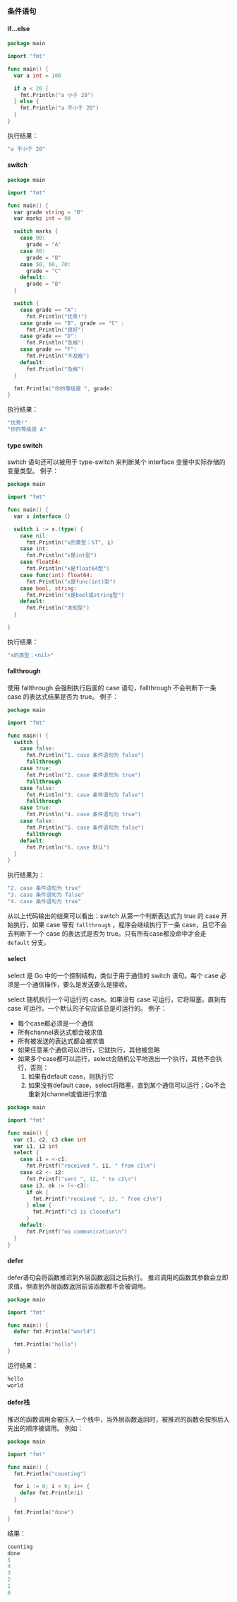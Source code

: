 ### 条件语句

#### if...else
```go
package main

import "fmt"

func main() {
  var a int = 100

  if a < 20 {
    fmt.Println("a 小于 20")
  } else {
    fmt.Println("a 不小于 20")
  }
}
```
执行结果：
```go
"a 不小于 20"
```
#### switch
```go
package main

import "fmt"

func main() {
  var grade string = "B"
  var marks int = 90

  switch marks {
    case 90:
      grade = "A"
    case 80:
      grade = "B"
    case 50, 60, 70:
      grade = "C"
    default:
      grade = "B"      
  }

  switch {
    case grade == "A":
      fmt.Println("优秀!")
    case grade == "B", grade == "C" :
      fmt.Println("良好")
    case grade == "D":
      fmt.Println("及格")
    case grade == "F":
      fmt.Println("不及格")
    default:
      fmt.Println("及格")       
  }

  fmt.Println("你的等级是 ", grade)
}
```
执行结果：
```go
"优秀!"
"你的等级是 A"
```
#### type switch
switch 语句还可以被用于 type-switch 来判断某个 interface 变量中实际存储的变量类型。
例子：
```go
package main

import "fmt"

func main() {
  var x interface {}

  switch i := x.(type) {
    case nil:
      fmt.Println("x的类型：%T", i)
    case int:
      fmt.Println("x是int型")
    case float64:
      fmt.Println("x是float64型")
    case func(int) float64:
      fmt.Println("x是func(int)型")
    case bool, string:
      fmt.Println("x是bool或string型")
    default:
      fmt.Println("未知型")        
  }

}
```
执行结果：
```go
"x的类型：<nil>"
```

#### fallthrough
使用 fallthrough 会强制执行后面的 case 语句，fallthrough 不会判断下一条 case 的表达式结果是否为 true。
例子：
```go
package main

import "fmt"

func main() {
  switch {
    case false:
      fmt.Println("1. case 条件语句为 false")
      fallthrough
    case true:
      fmt.Println("2. case 条件语句为 true")
      fallthrough
    case false:
      fmt.Println("3. case 条件语句为 false")
      fallthrough
    case true:
      fmt.Println("4. case 条件语句为 true")
    case false:
      fmt.Println("5. case 条件语句为 false")
      fallthrough
    default:
      fmt.Println("6. case 默认")          
  }
}
```
执行结果为：
```go
"2. case 条件语句为 true"
"3. case 条件语句为 false"
"4. case 条件语句为 true"
```
从以上代码输出的结果可以看出：switch 从第一个判断表达式为 true 的 case 开始执行，如果 case 带有 `fallthrough` ，程序会继续执行下一条 case，且它不会去判断下一个 case 的表达式是否为 true。只有所有case都没命中才会走 `default` 分支。

#### select
select 是 Go 中的一个控制结构，类似于用于通信的 switch 语句。每个 case 必须是一个通信操作，要么是发送要么是接收。

select 随机执行一个可运行的 case。如果没有 case 可运行，它将阻塞，直到有 case 可运行。一个默认的子句应该总是可运行的。
例子：
- 每个case都必须是一个通信
- 所有channel表达式都会被求值
- 所有被发送的表达式都会被求值
- 如果任意某个通信可以进行，它就执行，其他被忽略
- 如果多个case都可以运行，select会随机公平地选出一个执行，其他不会执行，否则：
  1. 如果有default case，则执行它
  2. 如果没有default case，select将阻塞，直到某个通信可以运行；Go不会重新对channel或值进行求值

```go
package main

import "fmt"

func main() {
  var c1, c2, c3 chan int
  var i1, i2 int
  select {
    case i1 = <-c1:
      fmt.Printf("received ", i1, " from c1\n")
    case c2 <- i2:
      fmt.Printf("sent ", 12, " to c2\n")
    case i3, ok := (<-c3):
      if ok {
        fmt.Printf("received ", 13, " from c3\n")
      } else {
        fmt.Printf("c3 is closed\n")
      }
    default:
      fmt.Printf("no communication\n")      
  }
}
```

#### defer
defer语句会将函数推迟到外层函数返回之后执行。
推迟调用的函数其参数会立即求值，但直到外层函数返回前该函数都不会被调用。
```go
package main

import "fmt"

func main() {
  defer fmt.Println("world")

  fmt.Println("hello")
}
```
运行结果：
```go
hello
world
```

#### defer栈
推迟的函数调用会被压入一个栈中，当外层函数返回时，被推迟的函数会按照后入先出的顺序被调用。
例如：
```go
package main

import "fmt"

func main() {
  fmt.Println("counting")

  for i := 0; i < 6; i++ {
    defer fmt.Println(i)
  }

  fmt.Println("done")
}
```
结果：
```go
counting
done
5
4
3
2
1
0
```